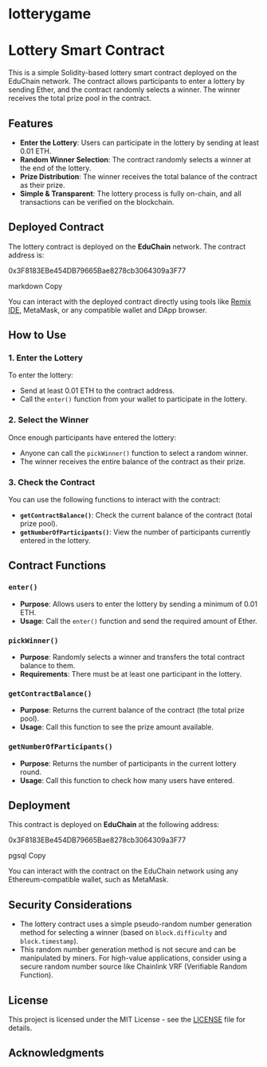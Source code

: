 # lotterygame
# Lottery Smart Contract

This is a simple Solidity-based lottery smart contract deployed on the EduChain network. The contract allows participants to enter a lottery by sending Ether, and the contract randomly selects a winner. The winner receives the total prize pool in the contract.

## Features

- **Enter the Lottery**: Users can participate in the lottery by sending at least 0.01 ETH.
- **Random Winner Selection**: The contract randomly selects a winner at the end of the lottery.
- **Prize Distribution**: The winner receives the total balance of the contract as their prize.
- **Simple & Transparent**: The lottery process is fully on-chain, and all transactions can be verified on the blockchain.
  
## Deployed Contract

The lottery contract is deployed on the **EduChain** network. The contract address is:

0x3F8183EBe454DB79665Bae8278cb3064309a3F77

markdown
Copy

You can interact with the deployed contract directly using tools like [Remix IDE](https://remix.ethereum.org/), MetaMask, or any compatible wallet and DApp browser.

## How to Use

### 1. Enter the Lottery
To enter the lottery:
- Send at least 0.01 ETH to the contract address.
- Call the `enter()` function from your wallet to participate in the lottery.

### 2. Select the Winner
Once enough participants have entered the lottery:
- Anyone can call the `pickWinner()` function to select a random winner.
- The winner receives the entire balance of the contract as their prize.

### 3. Check the Contract
You can use the following functions to interact with the contract:

- **`getContractBalance()`**: Check the current balance of the contract (total prize pool).
- **`getNumberOfParticipants()`**: View the number of participants currently entered in the lottery.

## Contract Functions

### `enter()`
- **Purpose**: Allows users to enter the lottery by sending a minimum of 0.01 ETH.
- **Usage**: Call the `enter()` function and send the required amount of Ether.

### `pickWinner()`
- **Purpose**: Randomly selects a winner and transfers the total contract balance to them.
- **Requirements**: There must be at least one participant in the lottery.

### `getContractBalance()`
- **Purpose**: Returns the current balance of the contract (the total prize pool).
- **Usage**: Call this function to see the prize amount available.

### `getNumberOfParticipants()`
- **Purpose**: Returns the number of participants in the current lottery round.
- **Usage**: Call this function to check how many users have entered.

## Deployment

This contract is deployed on **EduChain** at the following address:

0x3F8183EBe454DB79665Bae8278cb3064309a3F77

pgsql
Copy

You can interact with the contract on the EduChain network using any Ethereum-compatible wallet, such as MetaMask.

## Security Considerations

- The lottery contract uses a simple pseudo-random number generation method for selecting a winner (based on `block.difficulty` and `block.timestamp`).
- This random number generation method is not secure and can be manipulated by miners. For high-value applications, consider using a secure random number source like Chainlink VRF (Verifiable Random Function).

## License

This project is licensed under the MIT License - see the [LICENSE](LICENSE) file for details.

## Acknowledgments

